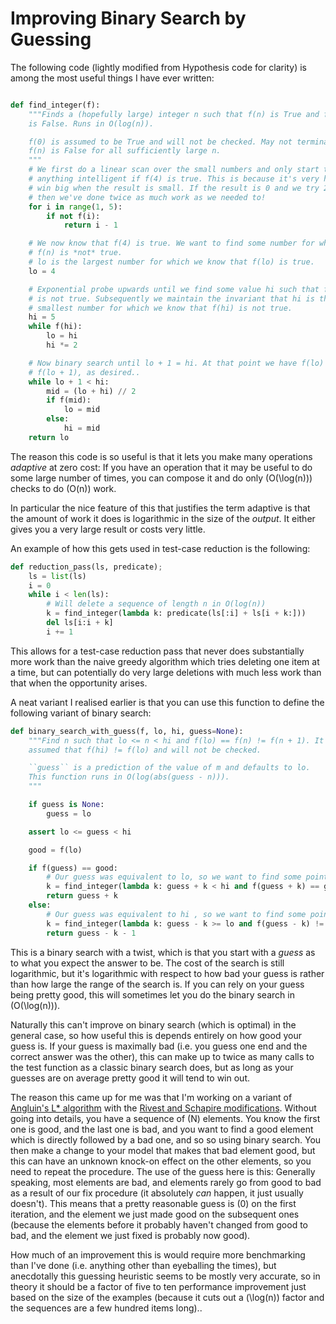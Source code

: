 # Improving Binary Search by Guessing

The following code (lightly modified from Hypothesis code for clarity) is among the most useful things I have ever written:

```python

def find_integer(f):
    """Finds a (hopefully large) integer n such that f(n) is True and f(n + 1)
    is False. Runs in O(log(n)).

    f(0) is assumed to be True and will not be checked. May not terminate unless
    f(n) is False for all sufficiently large n.
    """
    # We first do a linear scan over the small numbers and only start to do
    # anything intelligent if f(4) is true. This is because it's very hard to
    # win big when the result is small. If the result is 0 and we try 2 first
    # then we've done twice as much work as we needed to!
    for i in range(1, 5):
        if not f(i):
            return i - 1

    # We now know that f(4) is true. We want to find some number for which
    # f(n) is *not* true.
    # lo is the largest number for which we know that f(lo) is true.
    lo = 4

    # Exponential probe upwards until we find some value hi such that f(hi)
    # is not true. Subsequently we maintain the invariant that hi is the
    # smallest number for which we know that f(hi) is not true.
    hi = 5
    while f(hi):
        lo = hi
        hi *= 2

    # Now binary search until lo + 1 = hi. At that point we have f(lo) and not
    # f(lo + 1), as desired..
    while lo + 1 < hi:
        mid = (lo + hi) // 2
        if f(mid):
            lo = mid
        else:
            hi = mid
    return lo
```

The reason this code is so useful is that it lets you make many operations *adaptive* at zero cost:
If you have an operation that it may be useful to do some large number of times, you can compose it and do only \(O(\log(n))\) checks to do \(O(n)\) work.

In particular the nice feature of this that justifies the term adaptive is that the amount of work it does is logarithmic in the size of the *output*.
It either gives you a very large result or costs very little.

An example of how this gets used in test-case reduction is the following:

```python
def reduction_pass(ls, predicate);
    ls = list(ls)
    i = 0
    while i < len(ls):
        # Will delete a sequence of length n in O(log(n))
        k = find_integer(lambda k: predicate(ls[:i] + ls[i + k:]))
        del ls[i:i + k]
        i += 1
```

This allows for a test-case reduction pass that never does substantially more work than the naive greedy algorithm which tries deleting one item at a time,
but can potentially do very large deletions with much less work than that when the opportunity arises.

A neat variant I realised earlier is that you can use this function to define the following variant of binary search:

```python
def binary_search_with_guess(f, lo, hi, guess=None):
    """Find n such that lo <= n < hi and f(lo) == f(n) != f(n + 1). It is
    assumed that f(hi) != f(lo) and will not be checked.

    ``guess`` is a prediction of the value of m and defaults to lo.
    This function runs in O(log(abs(guess - n))).
    """

    if guess is None:
        guess = lo

    assert lo <= guess < hi

    good = f(lo)

    if f(guess) == good:
        # Our guess was equivalent to lo, so we want to find some point after it.
        k = find_integer(lambda k: guess + k < hi and f(guess + k) == good)
        return guess + k
    else:
        # Our guess was equivalent to hi , so we want to find some point before it.
        k = find_integer(lambda k: guess - k >= lo and f(guess - k) != good)
        return guess - k - 1
```

This is a binary search with a twist, which is that you start with a *guess* as to what you expect the answer to be.
The cost of the search is still logarithmic, but it's logarithmic with respect to how bad your guess is rather than how large the range of the search is.
If you can rely on your guess being pretty good, this will sometimes let you do the binary search in \(O(\log(n))\).

Naturally this can't improve on binary search (which is optimal) in the general case, so how useful this is depends entirely on how good your guess is.
If your guess is maximally bad (i.e. you guess one end and the correct answer was the other), this can make up to twice as many calls to the test function as a classic binary search does,
but as long as your guesses are on average pretty good it will tend to win out.

The reason this came up for me was that I'm working on a variant of [Angluin's L* algorithm](https://people.eecs.berkeley.edu/~dawnsong/teaching/s10/papers/angluin87.pdf) with the [Rivest and Schapire modifications](https://people.csail.mit.edu/rivest/RivestSchapire-InferenceOfFiniteAutomataUsingHomingSequences-STOC89.pdf).
Without going into details, you have a sequence of \(N\) elements. You know the first one is good, and the last one is bad, and you want to find a good element which is directly followed by a bad one,
and so so using binary search. You then make a change to your model that makes that bad element good,
but this can have an unknown knock-on effect on the other elements, so you need to repeat the procedure.
The use of the guess here is this:
Generally speaking, most elements are bad, and elements rarely go from good to bad as a result of our fix procedure (it absolutely *can* happen, it just usually doesn't).
This means that a pretty reasonable guess is \(0\) on the first iteration, and the element we just made good on the subsequent ones (because the elements before it probably haven't changed from good to bad, and the element we just fixed is probably now good).

How much of an improvement this is would require more benchmarking than I've done (i.e. anything other than eyeballing the times), but anecdotally this guessing heuristic seems to be mostly very accurate,
so in theory it should be a factor of five to ten performance improvement just based on the size of the examples (because it cuts out a \(\log(n)\) factor and the sequences are a few hundred items long)..

